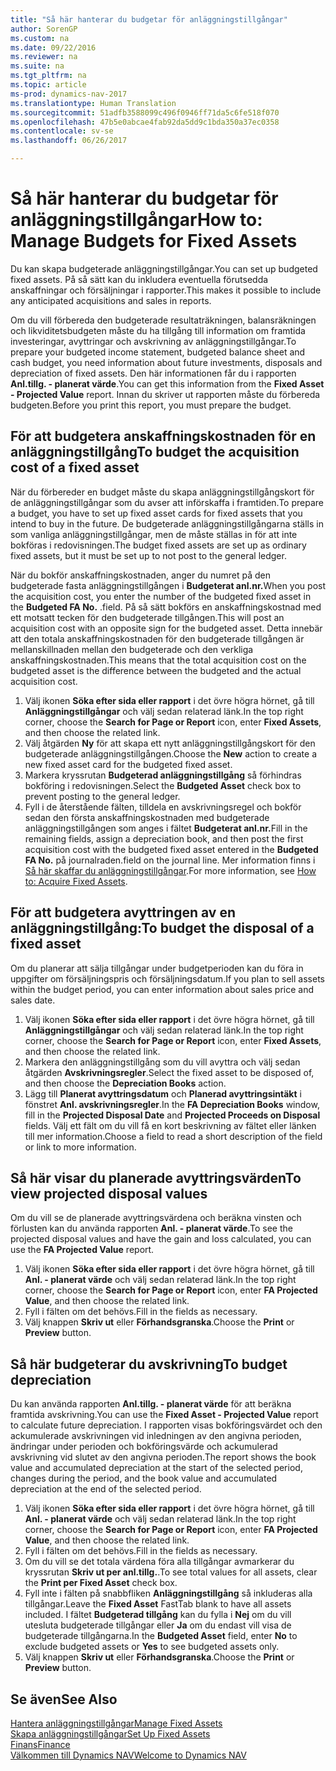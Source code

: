```yaml
---
title: "Så här hanterar du budgetar för anläggningstillgångar"
author: SorenGP
ms.custom: na
ms.date: 09/22/2016
ms.reviewer: na
ms.suite: na
ms.tgt_pltfrm: na
ms.topic: article
ms-prod: dynamics-nav-2017
ms.translationtype: Human Translation
ms.sourcegitcommit: 51adfb3588099c496f0946ff71da5c6fe518f070
ms.openlocfilehash: 47b5e0abcae4fab92da5dd9c1bda350a37ec0358
ms.contentlocale: sv-se
ms.lasthandoff: 06/26/2017

---
```


# <a name="how-to-manage-budgets-for-fixed-assets"></a><span data-ttu-id="f6eaa-102">Så här hanterar du budgetar för anläggningstillgångar</span><span class="sxs-lookup"><span data-stu-id="f6eaa-102">How to: Manage Budgets for Fixed Assets</span></span>
<span data-ttu-id="f6eaa-103">Du kan skapa budgeterade anläggningstillgångar.</span><span class="sxs-lookup"><span data-stu-id="f6eaa-103">You can set up budgeted fixed assets.</span></span> <span data-ttu-id="f6eaa-104">På så sätt kan du inkludera eventuella förutsedda anskaffningar och försäljningar i rapporter.</span><span class="sxs-lookup"><span data-stu-id="f6eaa-104">This makes it possible to include any anticipated acquisitions and sales in reports.</span></span>  

 <span data-ttu-id="f6eaa-105">Om du vill förbereda den budgeterade resultaträkningen, balansräkningen och likviditetsbudgeten måste du ha tillgång till information om framtida investeringar, avyttringar och avskrivning av anläggningstillgångar.</span><span class="sxs-lookup"><span data-stu-id="f6eaa-105">To prepare your budgeted income statement, budgeted balance sheet and cash budget, you need information about future investments, disposals and depreciation of fixed assets.</span></span> <span data-ttu-id="f6eaa-106">Den här informationen får du i rapporten **Anl.tillg. - planerat värde**.</span><span class="sxs-lookup"><span data-stu-id="f6eaa-106">You can get this information from the **Fixed Asset - Projected Value** report.</span></span> <span data-ttu-id="f6eaa-107">Innan du skriver ut rapporten måste du förbereda budgeten.</span><span class="sxs-lookup"><span data-stu-id="f6eaa-107">Before you print this report, you must prepare the budget.</span></span>  

## <a name="to-budget-the-acquisition-cost-of-a-fixed-asset"></a><span data-ttu-id="f6eaa-108">För att budgetera anskaffningskostnaden för en anläggningstillgång</span><span class="sxs-lookup"><span data-stu-id="f6eaa-108">To budget the acquisition cost of a fixed asset</span></span>
<span data-ttu-id="f6eaa-109">När du förbereder en budget måste du skapa anläggningstillgångskort för de anläggningstillgångar som du avser att införskaffa i framtiden.</span><span class="sxs-lookup"><span data-stu-id="f6eaa-109">To prepare a budget, you have to set up fixed asset cards for fixed assets that you intend to buy in the future.</span></span> <span data-ttu-id="f6eaa-110">De budgeterade anläggningstillgångarna ställs in som vanliga anläggningstillgångar, men de måste ställas in för att inte bokföras i redovisningen.</span><span class="sxs-lookup"><span data-stu-id="f6eaa-110">The budget fixed assets are set up as ordinary fixed assets, but it must be set up to not post to the general ledger.</span></span>

<span data-ttu-id="f6eaa-111">När du bokför anskaffningskostnaden, anger du numret på den budgeterade fasta anläggningstillgången i **Budgeterat anl.nr.**</span><span class="sxs-lookup"><span data-stu-id="f6eaa-111">When you post the acquisition cost, you enter the number of the budgeted fixed asset in the **Budgeted FA No.**</span></span> <span data-ttu-id="f6eaa-112">.</span><span class="sxs-lookup"><span data-stu-id="f6eaa-112">field.</span></span> <span data-ttu-id="f6eaa-113">På så sätt bokförs en anskaffningskostnad med ett motsatt tecken för den budgeterade tillgången.</span><span class="sxs-lookup"><span data-stu-id="f6eaa-113">This will post an acquisition cost with an opposite sign for the budgeted asset.</span></span> <span data-ttu-id="f6eaa-114">Detta innebär att den totala anskaffningskostnaden för den budgeterade tillgången är mellanskillnaden mellan den budgeterade och den verkliga anskaffningskostnaden.</span><span class="sxs-lookup"><span data-stu-id="f6eaa-114">This means that the total acquisition cost on the budgeted asset is the difference between the budgeted and the actual acquisition cost.</span></span>

1. <span data-ttu-id="f6eaa-115">Välj ikonen **Söka efter sida eller rapport** i det övre högra hörnet, gå till **Anläggningstillgångar** och välj sedan relaterad länk.</span><span class="sxs-lookup"><span data-stu-id="f6eaa-115">In the top right corner, choose the **Search for Page or Report** icon, enter **Fixed Assets**, and then choose the related link.</span></span>
2. <span data-ttu-id="f6eaa-116">Välj åtgärden **Ny** för att skapa ett nytt anläggningstillgångskort för den budgeterade anläggningstillgången.</span><span class="sxs-lookup"><span data-stu-id="f6eaa-116">Choose the **New** action to create a new fixed asset card for the budgeted fixed asset.</span></span>
3. <span data-ttu-id="f6eaa-117">Markera kryssrutan **Budgeterad anläggningstillgång** så förhindras bokföring i redovisningen.</span><span class="sxs-lookup"><span data-stu-id="f6eaa-117">Select the **Budgeted Asset** check box to prevent posting to the general ledger.</span></span>
4. <span data-ttu-id="f6eaa-118">Fyll i de återstående fälten, tilldela en avskrivningsregel och bokför sedan den första anskaffningskostnaden med budgeterade anläggningstillgången som anges i fältet **Budgeterat anl.nr.**</span><span class="sxs-lookup"><span data-stu-id="f6eaa-118">Fill in the remaining fields, assign a depreciation book, and then post the first acquisition cost with the budgeted fixed asset entered in the **Budgeted FA No.**</span></span> <span data-ttu-id="f6eaa-119">på journalraden.</span><span class="sxs-lookup"><span data-stu-id="f6eaa-119">field on the journal line.</span></span> <span data-ttu-id="f6eaa-120">Mer information finns i [Så här skaffar du anläggningstillgångar](fa-how-acquire.md).</span><span class="sxs-lookup"><span data-stu-id="f6eaa-120">For more information, see [How to: Acquire Fixed Assets](fa-how-acquire.md).</span></span>

## <a name="to-budget-the-disposal-of-a-fixed-asset"></a><span data-ttu-id="f6eaa-121">För att budgetera avyttringen av en anläggningstillgång:</span><span class="sxs-lookup"><span data-stu-id="f6eaa-121">To budget the disposal of a fixed asset</span></span>
<span data-ttu-id="f6eaa-122">Om du planerar att sälja tillgångar under budgetperioden kan du föra in uppgifter om försäljningspris och försäljningsdatum.</span><span class="sxs-lookup"><span data-stu-id="f6eaa-122">If you plan to sell assets within the budget period, you can enter information about sales price and sales date.</span></span>

1. <span data-ttu-id="f6eaa-123">Välj ikonen **Söka efter sida eller rapport** i det övre högra hörnet, gå till **Anläggningstillgångar** och välj sedan relaterad länk.</span><span class="sxs-lookup"><span data-stu-id="f6eaa-123">In the top right corner, choose the **Search for Page or Report** icon, enter **Fixed Assets**, and then choose the related link.</span></span>
2. <span data-ttu-id="f6eaa-124">Markera den anläggningstillgång som du vill avyttra och välj sedan åtgärden **Avskrivningsregler**.</span><span class="sxs-lookup"><span data-stu-id="f6eaa-124">Select the fixed asset to be disposed of, and then choose the **Depreciation Books** action.</span></span>
3. <span data-ttu-id="f6eaa-125">Lägg till **Planerat avyttringsdatum** och **Planerad avyttringsintäkt** i fönstret **Anl. avskrivningsregler**.</span><span class="sxs-lookup"><span data-stu-id="f6eaa-125">In the **FA Depreciation Books** window, fill in the **Projected Disposal Date** and **Projected Proceeds on Disposal** fields.</span></span> <span data-ttu-id="f6eaa-126">Välj ett fält om du vill få en kort beskrivning av fältet eller länken till mer information.</span><span class="sxs-lookup"><span data-stu-id="f6eaa-126">Choose a field to read a short description of the field or link to more information.</span></span>

## <a name="to-view-projected-disposal-values"></a><span data-ttu-id="f6eaa-127">Så här visar du planerade avyttringsvärden</span><span class="sxs-lookup"><span data-stu-id="f6eaa-127">To view projected disposal values</span></span>
<span data-ttu-id="f6eaa-128">Om du vill se de planerade avyttringsvärdena och beräkna vinsten och förlusten kan du använda rapporten **Anl. - planerat värde**.</span><span class="sxs-lookup"><span data-stu-id="f6eaa-128">To see the projected disposal values and have the gain and loss calculated, you can use the **FA Projected Value** report.</span></span>

1. <span data-ttu-id="f6eaa-129">Välj ikonen **Söka efter sida eller rapport** i det övre högra hörnet, gå till **Anl. - planerat värde** och välj sedan relaterad länk.</span><span class="sxs-lookup"><span data-stu-id="f6eaa-129">In the top right corner, choose the **Search for Page or Report** icon, enter **FA Projected Value**, and then choose the related link.</span></span>
2. <span data-ttu-id="f6eaa-130">Fyll i fälten om det behövs.</span><span class="sxs-lookup"><span data-stu-id="f6eaa-130">Fill in the fields as necessary.</span></span>
3. <span data-ttu-id="f6eaa-131">Välj knappen **Skriv ut** eller **Förhandsgranska**.</span><span class="sxs-lookup"><span data-stu-id="f6eaa-131">Choose the **Print** or **Preview** button.</span></span>

## <a name="to-budget-depreciation"></a><span data-ttu-id="f6eaa-132">Så här budgeterar du avskrivning</span><span class="sxs-lookup"><span data-stu-id="f6eaa-132">To budget depreciation</span></span>
<span data-ttu-id="f6eaa-133">Du kan använda rapporten **Anl.tillg. - planerat värde** för att beräkna framtida avskrivning.</span><span class="sxs-lookup"><span data-stu-id="f6eaa-133">You can use the **Fixed Asset - Projected Value** report to calculate future depreciation.</span></span> <span data-ttu-id="f6eaa-134">I rapporten visas bokföringsvärdet och den ackumulerade avskrivningen vid inledningen av den angivna perioden, ändringar under perioden och bokföringsvärde och ackumulerad avskrivning vid slutet av den angivna perioden.</span><span class="sxs-lookup"><span data-stu-id="f6eaa-134">The report shows the book value and accumulated depreciation at the start of the selected period, changes during the period, and the book value and accumulated depreciation at the end of the selected period.</span></span>

1. <span data-ttu-id="f6eaa-135">Välj ikonen **Söka efter sida eller rapport** i det övre högra hörnet, gå till **Anl. - planerat värde** och välj sedan relaterad länk.</span><span class="sxs-lookup"><span data-stu-id="f6eaa-135">In the top right corner, choose the **Search for Page or Report** icon, enter **FA Projected Value**, and then choose the related link.</span></span>
2. <span data-ttu-id="f6eaa-136">Fyll i fälten om det behövs.</span><span class="sxs-lookup"><span data-stu-id="f6eaa-136">Fill in the fields as necessary.</span></span>
3. <span data-ttu-id="f6eaa-137">Om du vill se det totala värdena föra alla tillgångar avmarkerar du kryssrutan **Skriv ut per anl.tillg.**.</span><span class="sxs-lookup"><span data-stu-id="f6eaa-137">To see total values for all assets, clear the **Print per Fixed Asset** check box.</span></span>
4. <span data-ttu-id="f6eaa-138">Fyll inte i fälten på snabbfliken **Anläggningstillgång** så inkluderas alla tillgångar.</span><span class="sxs-lookup"><span data-stu-id="f6eaa-138">Leave the **Fixed Asset** FastTab blank to have all assets included.</span></span> <span data-ttu-id="f6eaa-139">I fältet **Budgeterad tillgång** kan du fylla i **Nej** om du vill utesluta budgeterade tillgångar eller **Ja** om du endast vill visa de budgeterade tillgångarna.</span><span class="sxs-lookup"><span data-stu-id="f6eaa-139">In the **Budgeted Asset** field, enter **No** to exclude budgeted assets or **Yes** to see budgeted assets only.</span></span>
5. <span data-ttu-id="f6eaa-140">Välj knappen **Skriv ut** eller **Förhandsgranska**.</span><span class="sxs-lookup"><span data-stu-id="f6eaa-140">Choose the **Print** or **Preview** button.</span></span>

## <a name="see-also"></a><span data-ttu-id="f6eaa-141">Se även</span><span class="sxs-lookup"><span data-stu-id="f6eaa-141">See Also</span></span>
[<span data-ttu-id="f6eaa-142">Hantera anläggningstillgångar</span><span class="sxs-lookup"><span data-stu-id="f6eaa-142">Manage Fixed Assets</span></span>](fa-manage.md)  
[<span data-ttu-id="f6eaa-143">Skapa anläggningstillgångar</span><span class="sxs-lookup"><span data-stu-id="f6eaa-143">Set Up Fixed Assets</span></span>](fa-setup.md)  
[<span data-ttu-id="f6eaa-144">Finans</span><span class="sxs-lookup"><span data-stu-id="f6eaa-144">Finance</span></span>](finance-setup.md)  
[<span data-ttu-id="f6eaa-145">Välkommen till Dynamics NAV</span><span class="sxs-lookup"><span data-stu-id="f6eaa-145">Welcome to Dynamics NAV</span></span>](across-get-started.md)

